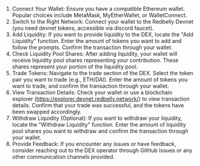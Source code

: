 1. Connect Your Wallet:
Ensure you have a compatible Ethereum wallet. Popular choices include MetaMask, MyEtherWallet, or WalletConnect.
2. Switch to the Right Network:
Connect your wallet to the Redbelly Devnet (you need devnet tokens, accessible via discord faucet).
5. Add Liquidity:
If you want to provide liquidity to the DEX, locate the "Add Liquidity" function. Enter the amount of tokens you want to add and follow the prompts. Confirm the transaction through your wallet.
6. Check Liquidity Pool Shares:
After adding liquidity, your wallet will receive liquidity pool shares representing your contribution. These shares represent your portion of the liquidity pool.
7. Trade Tokens:
Navigate to the trade section of the DEX. Select the token pair you want to trade (e.g., ETH/DAI). Enter the amount of tokens you want to trade, and confirm the transaction through your wallet.
8. View Transaction Details:
Check your wallet or use a blockchain explorer (https://explorer.devnet.redbelly.network/)  to view transaction details. Confirm that your trade was successful, and the tokens have been swapped accordingly.
9. Withdraw Liquidity (Optional):
If you want to withdraw your liquidity, locate the "Withdraw Liquidity" function. Enter the amount of liquidity pool shares you want to withdraw and confirm the transaction through your wallet.
10. Provide Feedback:
If you encounter any issues or have feedback, consider reaching out to the DEX operator through GitHub Issues or any other communication channels provided.
